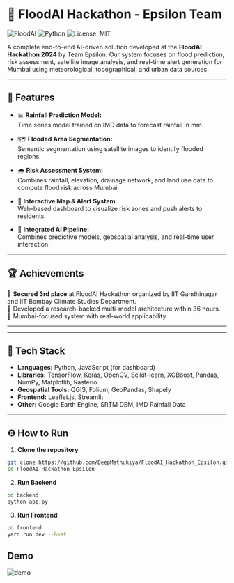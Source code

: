 # 🌊 FloodAI Hackathon - Epsilon Team

![FloodAI](https://img.shields.io/badge/Hackathon-FloodAI-blue) ![Python](https://img.shields.io/badge/Python-3.9+-yellow.svg) ![License: MIT](https://img.shields.io/badge/License-MIT-green.svg)

A complete end-to-end AI-driven solution developed at the **FloodAI Hackathon 2024** by Team Epsilon. Our system focuses on flood prediction, risk assessment, satellite image analysis, and real-time alert generation for Mumbai using meteorological, topographical, and urban data sources.

---

## 🚀 Features

- 📊 **Rainfall Prediction Model:**  
  Time series model trained on IMD data to forecast rainfall in mm.

- 🗺️ **Flooded Area Segmentation:**  
  Semantic segmentation using satellite images to identify flooded regions.

- 🌧️ **Risk Assessment System:**  
  Combines rainfall, elevation, drainage network, and land use data to compute flood risk across Mumbai.

- 📍 **Interactive Map & Alert System:**  
  Web-based dashboard to visualize risk zones and push alerts to residents.

- 🧠 **Integrated AI Pipeline:**  
  Combines predictive models, geospatial analysis, and real-time user interaction.

---

## 🏆 Achievements

🥉 **Secured 3rd place** at FloodAI Hackathon organized by IIT Gandhinagar and IIT Bombay Climate Studies Department.  
🔬 Developed a research-backed multi-model architecture within 36 hours.  
📍 Mumbai-focused system with real-world applicability.

---


---

## 🧠 Tech Stack

- **Languages:** Python, JavaScript (for dashboard)
- **Libraries:** TensorFlow, Keras, OpenCV, Scikit-learn, XGBoost, Pandas, NumPy, Matplotlib, Rasterio
- **Geospatial Tools:** QGIS, Folium, GeoPandas, Shapely
- **Frontend:** Leaflet.js, Streamlit
- **Other:** Google Earth Engine, SRTM DEM, IMD Rainfall Data

---

## ⚙️ How to Run

1. **Clone the repository**

```bash
git clone https://github.com/DeepMathukiya/FloodAI_Hackathon_Epsilon.git
cd FloodAI_Hackathon_Epsilon
```

2. **Run Backend**

```bash
cd backend
python app.py
```

3. **Run Frontend**
```bash 
cd frontend
yarn run dev --host
```
## Demo
<img src="demo.gif" alt="demo">


